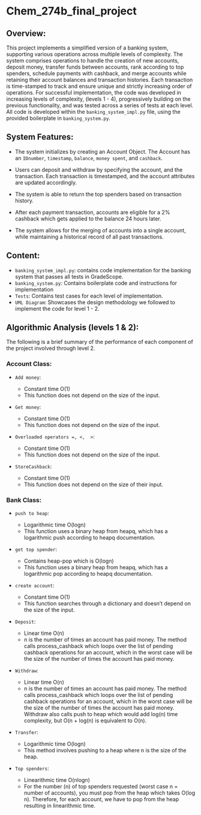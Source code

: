# Chem_274b_final_project

## Overview:
This project implements a simplified version of a banking system, supporting various operations across multiple levels of complexity. The system comprises operations to handle the creation of new accounts, deposit money, transfer funds between accounts, rank according to top spenders, schedule payments with cashback, and merge accounts while retaining their account balances and transaction histories. Each transaction is time-stamped to track and ensure unique and strictly increasing order of operations. For successful implementation, the code was developed in increasing levels of complexity, (levels 1 - 4), progressively building on the previous functionality, and was tested across a series of tests at each level. All code is developed within the `banking_system_impl.py` file, using the provided boilerplate in `banking_system.py`.

## System Features:
- The system initializes by creating an Account Object. The Account has an `IDnumber`, `timestamp`, `balance`, `money spent`, and `cashback`.

- Users can deposit and withdraw by specifying the account, and the transaction. Each transaction is timestamped, and the account attributes are updated accordingly.

- The system is able to return the top spenders based on transaction history.

- After each payment transaction, accounts are eligible for a 2% cashback which gets applied to the balance 24 hours later.

- The system allows for the merging of accounts into a single account, while maintaining a historical record of all past transactions.

## Content:
- `banking_system_impl.py`: contains code implementation for the banking system that passes all tests in GradeScope.
- `banking_system.py`: Contains boilerplate code and instructions for implementation
- `Tests`: Contains test cases for each level of implementation.
- `UML Diagram`: Showcases the design methodology we followed to implement the code for level 1 - 2.

## Algorithmic Analysis (levels 1 & 2):

The following is a brief summary of the performance of each component of the project involved through level 2.
 
### Account Class:

- `Add money`:
	- Constant time O(1) 
	- This function does not depend on the size of the input.

- `Get money`:
	- Constant time O(1)
	- This function does not depend on the size of the input.

- `Overloaded operators =, <,  >`:
	- Constant time O(1)
	- This function does not depend on the size of the input.

- `StoreCashback`:
	- Constant time O(1)
	- This function does not depend on the size of their input.
		

### Bank Class:

- `push to heap`:
	- Logarithmic time O(logn)
	- This function uses a binary heap from heapq, which has a logarithmic push according to heapq documentation.
		
- `get top spender`:
	- Contains heap-pop which is O(logn)
	- This function uses a binary heap from heapq, which has a logarithmic pop according to heapq documentation.
	
- `create account`:
	- Constant time O(1)
	- This function searches through a dictionary and doesn’t depend on the size of the input.

- `Deposit`:
	- Linear time O(n) 
	- n is the number of times an account has paid money. The method calls process_cashback which loops over the list of pending cashback operations for an account, which in the worst case will be the size of the number of times the account has paid money.

- `Withdraw`:
	- Linear time O(n) 
	- n is the number of times an account has paid money. The method calls process_cashback which loops over the list of pending cashback operations for an account, which in the worst case will be the size of the number of times the account has paid money. Withdraw also calls push to heap which would add log(n) time complexity, but O(n + log(n) is equivalent to O(n).

- `Transfer`:
	- Logarithmic time O(logn)
	- This method involves pushing to a heap where n is the size of the heap.

- `Top spenders`:
	- Linearithmic time O(nlogn)
	- For the number (n) of top spenders requested (worst case n = number of accounts), you must pop from the heap which takes O(log n). Therefore, for each account, we have to pop from the heap resulting in linearithmic time.